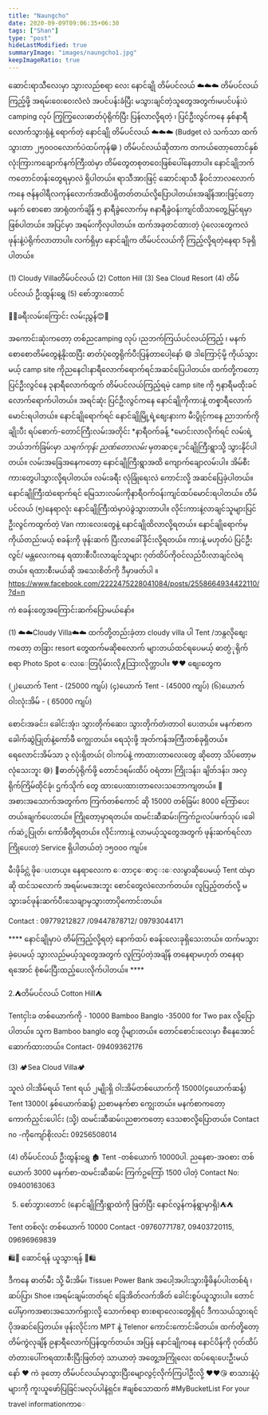 ```yaml
---
title: "Naungcho"
date: 2020-09-09T09:06:35+06:30
tags: ["Shan"]
type: "post"
hideLastModified: true
summaryImage: "images/naungcho1.jpg" 
keepImageRatio: true
---
```


 ဆောင်းရာသီလေးမှာ သွားလည်စရာ လေး  နောင်ချို တိမ်ပင်လယ် ☁️☁️☁️
တိမ်ပင်လယ်ကြည့်ဖို့ အရမ်းဝေးဝေးလံလံ အပင်ပန်းခံပြီး မသွားချင်တဲ့သူတွေအတွက်၊မပင်ပန်းပဲ camping လုပ် ကြွကြွလေးဓာတ်ပုံရိုက်ပြီး ပြန်လာလို့ရတဲ့ ၊ ပြင်ဦးလွင်ကနေ နှစ်နာရီလောက်သွားရုံနဲ့ ရောက်တဲ့ နောင်ချို တိမ်ပင်လယ် ☁️☁️☁️ (Budget လဲ သက်သာ ထက်သွားတာ ၂၅၀၀၀လောက်ပဲထပ်ကုန်😁 ) 
တိမ်ပင်လယ်ဆိုတာက တကယ်တော့တောင်နှစ်လုံးကြားကချောက်နက်ကြီးထဲမှာ တိမ်တွေတစုတဝေးဖြစ်ပေါ်နေတာပါ။ နောင်ချိုဘက်ကတောင်တန်းတွေရမှာလဲ ရှိပါတယ်။ ရာသီအားဖြင့် ဆောင်းရာသီ နိုဝင်ဘာလလောက်ကနေ ဇန်နဝါရီလကုန်လောက်အထိပဲရှိတတ်တယ်လို့ပြောပါတယ်။အချိန်အားဖြင့်တော့မနက် စောစော အာရုံတက်ချိန် ၅ နာရီခွဲလောက်မှ ၈နာရီခွဲ၀န်းကျင်ထိသာတွေ့မြင်ရမှာဖြစ်ပါတယ်။
အပြင်မှာ အရမ်းကိုလှပါတယ်။ ထက်အခုတင်ထားတဲ့ ပုံလေးတွေကလဲ ဖုန်းနဲ့ပဲရိုက်လာတာပါ။
လက်ရှိမှာ နောင်ချိုက တိမ်ပင်လယ်ကို ကြည့်လို့ရတဲ့နေရာ 5ခုရှိပါတယ်။

(1) Cloudy Villaတိမ်ပင်လယ်
(2) Cotton Hill
(3) Sea Cloud Resort
(4) တိမ်ပင်လယ် ဦးထွန်းရွှေ
(5) စော်ဘွားတောင်

🚗😊ခရီးလမ်းကြောင်း လမ်းညွှန်😊🚗

အကောင်းဆုံးကတော့ တစ်ညcamping လုပ် ၊ညဘက်ကြယ်ပင်လယ်ကြည့် ၊ မနက်စောစောတိမ်တွေနဲ့နိုးထပြီး ဓာတ်ပုံတွေရိုက်ပီးပြန်တာပေါ့နော် 😄
ဒါကြောင့်မို့ ကိုယ်သွားမယ့် camp site ကိုညနေငါးနာရီလောက်ရောက်ရင်အဆင်ပြေပါတယ်။
ထက်တို့ကတော့ ပြင်ဦးလွင်နေ ၃နာရီလောက်ထွက် တိမ်ပင်လယ်ကြည့်ရမဲ့ camp site ကို ၅နာရီမထိုးခင်လောက်ရောက်ပါတယ်။
အရင်ဆုံး ပြင်ဦးလွင်ကနေ နောင်ချိုကိုကားနဲ့  တစ္နာရီလောက်မောင်းရပါတယ်။
နောင်ချိုရောက်ရင် နောင်ချိုမြို့ရဲ့စျေးနားက မီးပွိုင့်ကနေ ညာဘက်ကိုချိုးပီး ရပ်စောက်-တောင်ကြီးလမ်းအတိုင်း *နာရီဝက်ခန့် *မောင်းလာလိုက်ရင် လမ်းရဲ့ ဘယ်ဘက်ခြမ်းမှာ *သရက်ကုန်း ညဏ်တောလမ်း* မှတဆင့္နောင်ချိုကြီးရွာသို့ သွားနိုင်ပါတယ်။ လမ်းအခြေအနေကတော့ နောင်ချိုကြီးရွာအထိ ကျောက်ချောလမ်းပါ။ အိမ်စီးကားတွေပါသွားလို့ရပါတယ်။ လမ်းခရီး လုံခြုံရေးလဲ ကောင်းလို့ အဆင်ပြေခဲ့ပါတယ်။နောင်ချိုကြီးထဲရောက်ရင် မြေသားလမ်းကိုနာရီဝက်ဝန်းကျင်ထပ်မောင်းရပါတယ်။ တိမ်ပင်လယ် (၅)နေရာလုံး နောင်ချိုကြီးထဲမှာပဲခွဲသွားတာပါ။ 
လိုင်းကားနဲ့လာချင်သူများပြင်ဦးလွင်ကထွက်တဲ့ Van ကားလေးတွေနဲ့ နောင်ချိုထိလာလို့ရတယ်။ နောင်ချိုရောက်မှ ကိုယ်တည်းမယ့် စခန်းကို ဖုန်းဆက် ပြီးလာခေါ်ခိုင်းလို့ရတယ်။ 
ကားနဲ့ မဟုတ်ပဲ ပြင်ဦးလွင်/ မန္တလေးကနေ ရထားစီးပီးလာချင်သူများ ဂုတ်ထိပ်ကိုဝင်လည်ပီးလာချင်လဲရတယ်။ ရထားစီးမယ်ဆို အသေးစိတ်ကို ဒီမှာဖတ်ပါ ။
https://www.facebook.com/2222475228041084/posts/2558664934422110/?d=n

ကဲ စခန်းတွေအကြောင်းဆက်ပြောမယ်နော်။

(1) ☁️☁️Cloudy Villa☁️☁️
ထက်တို့တည်းခဲ့တာ cloudy villa ပါ Tent /ဘန္ဂလိုစျေးကတော့ တခြား resort တွေထက်မဆိုစလောက် များတယ်ထင်ရပေမယ့် ဓာတ္ပံုရိုက်စရာ Photo Spot ေလးေတြပိုမ်ားလို႔သြားလိုက္တာပါ။ ❤️❤️
စျေးတွေက

(၂)ယောက် Tent - (25000  ကျပ်)
(၄)ယောက်  Tent - (45000 ကျပ်)
(၆)ယောက် ဝါးလုံးအိမ် - ( 65000 ကျပ်)

စောင်၊အခင်း၊ ခေါင်းအုံး၊ သွားတိုက်ဆေး၊ သွားတိုက်တံ၊တာဝါ ပေးတယ်။ 
မနက်စာကခေါက်ဆွဲပြုတ်နဲ့ကော်ဖီ ကျွေးတယ်။
ရေသုံးဖို့ အုတ်ကန်အကြီးတစ်ခုရှိတယ်။ ရေလောင်းအိမ်သာ ၃ လုံးရှိတယ်( ဝါးကပ်နဲ့ ကာထားတာလေးတွေ ဆိုတော့ သိပ်တော့မလုံသေးဘူး 😅)
📸ဓာတ်ပုံရိုက်ဖို့ တောင်ဒရမ်းထိပ် ဝရံတာ၊ ကြိုးဒန်း၊ ချိတ်ဒန်း၊ အလှရိုက်ကြိမ်ထိုင်ခုံ၊ ဌက်သိုက် တွေ ထားပေးထားတာလေးသဘောကျတယ်။ 📸
အစားအသောက်အတွက်က 
ကြက်တစ်ကောင် ဆို 15000 တစ်ခြမ်း 8000
ကြော်ပေးတယ်။ချက်ပေးတယ်။ ကြိုတော့မှာရတယ်။
ထမင်းဆီဆမ်း၊ကြက်ဥ၊လပ်ဖက်သုပ် ၊ခေါက်ဆဲွပြုတ်၊ ကော်ဖီတို့ရတယ်။ လိုင်းကားနဲ့ လာမယ့်သူတွေအတွက် ဖုန်းဆက်ရင်လာကြိုပေးတဲ့ Service ရှိပါတယ်တဲ့ ၁၅၀၀၀ ကျပ်။ 

မီးဖိုခ်င္လဲ ဖိုေပးတယ္။ နေရာလေးက ေတာင္ေစာင္းေလးမွာဆိုပေမယ့် Tent ထဲမှာဆို ထင်သလောက် အရမ်းမအေးဘူး ​စောင်တွေလဲလောက်တယ်။
လူပြည့်တတ်လို့ မသွားခင်ဖုန်းဆက်ပီးသေချာမှသွားတာပိုကောင်းတယ်။

Contact : 09779212827 /09447878712/ 09793044171

**** နောင်ချိုမှာပဲ တိမ်ကြည့်လို့ရတဲ့ နောက်ထပ် စခန်းလေးခုရှိသေးတယ်။ ထက်မသွားခဲ့ပေမယ့် သွားလည်မယ့်သူတွေအတွက် လူကြပ်တဲ့အချိန် တနေရာမဟုတ် တနေရာရအောင် စုံစမ်းပြီးထည့်ပေးလိုက်ပါတယ်။  **** 


2.⛺️တိမ်ပင်လယ် Cotton Hill⛺️

Tentငှါးခ တစ်ယောက်ကို - 10000 
Bamboo Banglo -35000 for Two pax လို့ပြောပါတယ်။
သူက Bamboo banglo တွေ ပိုများတယ်။ တောင်စောင်းလေးမှာ စီနေအောင်ဆောက်ထားတယ်။
Contact- 09409362176

(3) 🏕Sea Cloud Villa🏕

သူလဲ ဝါးအိမ်ရယ် Tent ရယ် ၂မျိုးရှိ
ဝါးအိမ်တစ်ယောက်ကို 15000(၄ယောက်ဆန့်) Tent 13000( နှစ်ယောက်ဆန့်)
ညစာမနက်စာ ကျွေးတယ်။
မနက်စာကတော့ ကောက်ညှင်းပေါင်း (သို့) ထမင်းဆီဆမ်း၊ညစာကတော့ ဒေသစာလို့ပြောတယ်။
Contact no -ကိုကျော်စိုးလင်း 09256508014

(4) တိမ်ပင်လယ် ဦးထွန်းရွှေ 🏚
Tent -တစ်ယောက် 10000ပါ.
ညနေစာ-အဝစား တစ်ယောက် 3000
မနက်စာ-ထမင်းဆီဆမ်း ကြက်ဥကြော် 1500 ပါတဲ့ 
Contact No: 09400163063

5) စော်ဘွားတောင် (နောင်ချိုကြီးရွာထဲကို ဖြတ်ပြီး နောင်လွန်ကန်ရွာမှာရှိ)⛺️⛺️

Tent တစ်လုံး တစ်ယောက် 10000
Contact -09760771787, 09403720115, 09696969839

🛍🧼 ဆောင်ရန် ယူသွားရန် 🔦🛍

ဒီကနေ ဓာတ်မီး သို့ မီးအိမ်၊ Tissue၊ Power Bank အပေါ့အပါးသွားဖို့ဖိနပ်ပါးတစ်ရံ ၊ဆပ်ပြာ၊ Shoe ၊အရမ်းချမ်းတတ်ရင် ခြေအိတ်လက်အိတ် ခေါင်းစွပ်ယူသွားပါ။
တောင်ပေါ်မှာကအစားအသောက်ရှားလို့ သောက်စရာ စားစရာလေးတွေရှိရင် ဒီကသယ်သွားရင် ပိုအဆင်ပြေတယ်။
ဖုန်းလိုင်းက MPT နဲ့ Telenor ကောင်းကောင်းမိတယ်။ 
ထက်တို့တော့ တိမ်ကွဲလုချိန် ၉နာရီလောက်ပြန်ထွက်တယ်။ အပြန် နောင်ချိုကနေ နောင်ပိန်ကို ဂုတ်ထိပ်တံတားပေါ်ကရထားစီးပြီးဖြတ်တဲ့ သာယာတဲ့ အတွေ့အကြုံလေး ထပ်ရေးပေးဦးမယ်နော် ❤️
ကဲ ခုတော့ တိမ်ပင်လယ်မှာသွားပြီးမျောလွင့်လိုက်ကြပါဦးလို့ ❤️❤️😘
စာသားနဲ့ပုံများကို ကူးယူဖော်ပြခြင်းမလုပ်ပါနဲ့ရှင်။
#ချစ်သောထက်
#MyBucketList
For your travel informationကာေ


